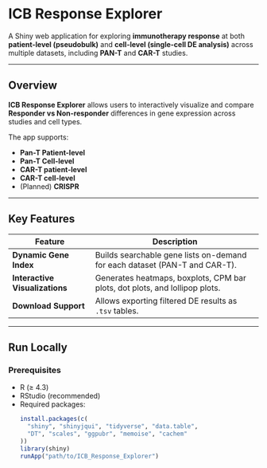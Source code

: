 # ICB Response Explorer

A Shiny web application for exploring **immunotherapy response** at both **patient-level (pseudobulk)** and **cell-level (single-cell DE analysis)** across multiple datasets, including **PAN-T** and **CAR-T** studies.

---

## Overview

**ICB Response Explorer** allows users to interactively visualize and compare **Responder vs Non-responder** differences in gene expression across studies and cell types.

The app supports:
- **Pan-T Patient-level**  
- **Pan-T Cell-level**
- **CAR-T patient-level**
- **CAR-T cell-level** 
- (Planned) **CRISPR** 

---

## Key Features

| Feature | Description |
|----------|-------------|
| **Dynamic Gene Index** | Builds searchable gene lists on-demand for each dataset (PAN-T and CAR-T). |
| **Interactive Visualizations** | Generates heatmaps, boxplots, CPM bar plots, dot plots, and lollipop plots. |
| **Download Support** | Allows exporting filtered DE results as `.tsv` tables. |

---

## Run Locally

### Prerequisites

- R (≥ 4.3)
- RStudio (recommended)
- Required packages:
  ```r
  install.packages(c(
    "shiny", "shinyjqui", "tidyverse", "data.table",
    "DT", "scales", "ggpubr", "memoise", "cachem"
  ))
  library(shiny)
  runApp("path/to/ICB_Response_Explorer")
